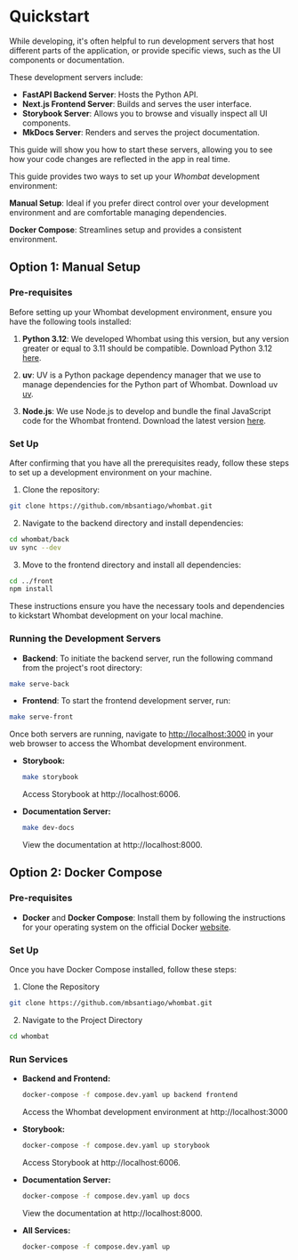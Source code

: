 # Quickstart

While developing, it's often helpful to run development servers that host different parts of the application, or provide specific views, such as the UI components or documentation.

These development servers include:

- **FastAPI Backend Server**: Hosts the Python API.
- **Next.js Frontend Server**: Builds and serves the user interface.
- **Storybook Server**: Allows you to browse and visually inspect all UI components.
- **MkDocs Server**: Renders and serves the project documentation.

This guide will show you how to start these servers, allowing you to see how your code changes are reflected in the app in real time.

This guide provides two ways to set up your _Whombat_ development environment:

**Manual Setup**: Ideal if you prefer direct control over your development environment and are comfortable managing dependencies.

**Docker Compose**: Streamlines setup and provides a consistent environment.

## Option 1: Manual Setup

### Pre-requisites

Before setting up your Whombat development environment, ensure you have the following tools installed:

1. **Python 3.12**: We developed Whombat using this version, but any version greater or equal to 3.11 should be compatible.
      Download Python 3.12 [here](https://www.python.org/downloads/release/python-3117/).

2. **uv**: UV is a Python package dependency manager that we use to manage dependencies for the Python part of Whombat.
      Download uv [uv](https://docs.astral.sh/uv/#highlights).

3. **Node.js**: We use Node.js to develop and bundle the final JavaScript code for the Whombat frontend.
      Download the latest version [here](https://nodejs.org/dist/v20.11.0/node-v20.11.0-linux-x64.tar.xz).

### Set Up

After confirming that you have all the prerequisites ready, follow these steps to set up a development environment on your machine.

1. Clone the repository:

```bash
git clone https://github.com/mbsantiago/whombat.git
```

2. Navigate to the backend directory and install dependencies:

```bash
cd whombat/back
uv sync --dev
```

3. Move to the frontend directory and install all dependencies:

```bash
cd ../front
npm install
```

These instructions ensure you have the necessary tools and dependencies to kickstart Whombat development on your local machine.

### Running the Development Servers

- **Backend**: To initiate the backend server, run the following command from the project's root directory:

```bash
make serve-back
```

- **Frontend**: To start the frontend development server, run:

```bash
make serve-front
```

Once both servers are running, navigate to [http://localhost:3000](http://localhost:3000) in your web browser to access the Whombat development environment.

- **Storybook:**

  ```bash
  make storybook
  ```

  Access Storybook at http://localhost:6006.

- **Documentation Server:**

  ```bash
  make dev-docs
  ```

  View the documentation at http://localhost:8000.

## Option 2: Docker Compose

### Pre-requisites

- **Docker** and **Docker Compose**: Install them by following the instructions for your operating system on the official Docker [website](https://docs.docker.com/compose/install/).

### Set Up

Once you have Docker Compose installed, follow these steps:

1. Clone the Repository

```bash
git clone https://github.com/mbsantiago/whombat.git
```

2. Navigate to the Project Directory

```bash
cd whombat
```

### Run Services

- **Backend and Frontend:**

  ```bash
  docker-compose -f compose.dev.yaml up backend frontend
  ```

  Access the Whombat development environment at http://localhost:3000

- **Storybook:**

  ```bash
  docker-compose -f compose.dev.yaml up storybook
  ```

  Access Storybook at http://localhost:6006.

- **Documentation Server:**

  ```bash
  docker-compose -f compose.dev.yaml up docs
  ```

  View the documentation at http://localhost:8000.

- **All Services:**
  ```bash
  docker-compose -f compose.dev.yaml up
  ```
